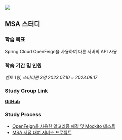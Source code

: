 ![](https://github.com/Heo-y-y/development-blog/assets/112863029/ede601e3-de12-4cef-bac4-14b3e73b1bf3)
## MSA 스터디
### 학습 목표
Spring Cloud OpenFeign을 사용하여 다른 서버의 API 사용
### 학습 기간 및 인원
*멘토 1명, 스터디원 3명 2023.07.10 ~ 2023.08.17*
### Study Group Link
**[GitHub](https://github.com/orgs/yet-another-study-group/repositories)**
### Study Process
- [OpenFeign을 사용한 알고리즘 해결 및 Mockito 테스트]()
- [MSA 서점 대여 서비스 프로젝트]()
